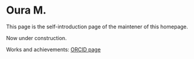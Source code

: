 # Oura M.

This page is the self-introduction page of the maintener of this homepage.

Now under construction.

Works and achievements: [ORCID page](https://orcid.org/0000-0002-4907-4647)
